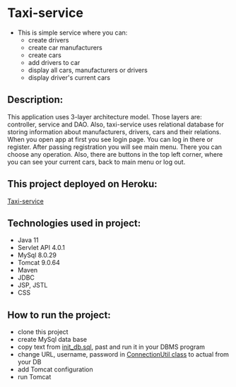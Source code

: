 # Taxi-service
- This is simple service where you can:
    - create drivers
    - create car manufacturers
    - create cars
    - add drivers to car
    - display all cars, manufacturers or drivers
    - display driver's current cars

## Description:
This application uses 3-layer architecture model. Those layers are: controller, service and DAO. Also, taxi-service uses
relational database for storing information about manufacturers, drivers, cars and their relations.
When you open app at first you see login page. You can log in there or register.
After passing registration you will see main menu. There you can choose any operation. 
Also, there are buttons in the top left corner, where you can see your current cars, back to main menu or log out.

## This project deployed on Heroku:
[Taxi-service](https://pure-depths-95547.herokuapp.com/login)

## Technologies used in project:
* Java 11
* Servlet API 4.0.1
* MySql 8.0.29
* Tomcat 9.0.64
* Maven
* JDBC
* JSP, JSTL
* CSS

## How to run the project:
* clone this project
* create MySql data base
* copy text from [init_db.sql](src/main/resources/init_db.sql), past and run it in your DBMS program
* change URL, username, password in [ConnectionUtil class](src/main/java/taxi/util/ConnectionUtil.java) to actual from your DB
* add Tomcat configuration
* run Tomcat

